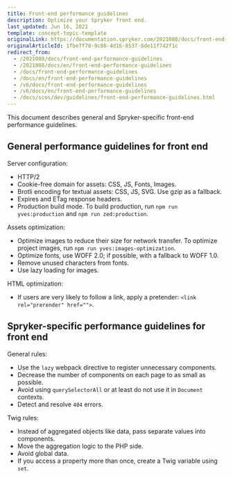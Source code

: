 ```yaml
---
title: Front-end performance guidelines
description: Optimize your Spryker front end.
last_updated: Jun 16, 2021
template: concept-topic-template
originalLink: https://documentation.spryker.com/2021080/docs/front-end-performance-guidelines
originalArticleId: 1fbe7f78-9c86-4d16-8537-8de11f742f1c
redirect_from:
  - /2021080/docs/front-end-performance-guidelines
  - /2021080/docs/en/front-end-performance-guidelines
  - /docs/front-end-performance-guidelines
  - /docs/en/front-end-performance-guidelines
  - /v6/docs/front-end-performance-guidelines
  - /v6/docs/en/front-end-performance-guidelines
  - /docs/scos/dev/guidelines/front-end-performance-guidelines.html
---
```


This document describes general and Spryker-specific front-end performance guidelines.

## General performance guidelines for front end

Server configuration:

* HTTP/2
* Cookie-free domain for assets: CSS, JS, Fonts, Images.
* Brotli encoding for textual assets: CSS, JS, SVG. Use gzip as a fallback.
* Expires and ETag response headers.
* Production build mode.  To build production, run `npm run yves:production` and `npm run zed:production`.



Assets optimization:

* Optimize images to reduce their size for network transfer. To optimize project images, run `npm run yves:images-optimization`.
* Optimize fonts, use WOFF 2.0; if possible, with a fallback to WOFF 1.0.
* Remove unused characters from fonts.
* Use lazy loading for images.



HTML optimization:

* If users are very likely to follow a link, apply a pretender: `<link rel="prerender" href="">`.



## Spryker-specific performance guidelines for front end
General rules:

* Use the `lazy` webpack directive to register unnecessary components.
* Decrease the number of components on each page to as small as possible.
* Avoid using `querySelectorAll` or at least do not use it in `Document` contexts.
* Detect and resolve `404` errors.

Twig rules:

* Instead of aggregated objects like data, pass separate values into components.
* Move the aggregation logic to the PHP side.
* Avoid global data.
* If you access a property more than once, create a Twig variable using `set`.
